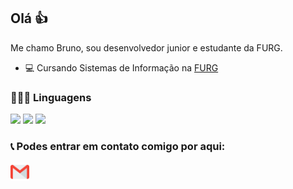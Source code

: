 ## Olá 👍

Me chamo Bruno, sou desenvolvedor junior e estudante da FURG.

- 💻 Cursando Sistemas de Informação na <a href="https://www.furg.br/">FURG</a>

### 👨🏻‍💻 Linguagens

<img src="https://img.shields.io/badge/javascript-%23323330.svg?style=for-the-badge&logo=javascript&logoColor=%23F7DF1E" />
<img src="https://img.shields.io/badge/python-3670A0?style=for-the-badge&logo=python&logoColor=ffdd54" />
<img src="https://img.shields.io/badge/css3-%231572B6.svg?style=for-the-badge&logo=css3&logoColor=white" />

### 📞 Podes entrar em contato comigo por aqui:

[<img align="left" width="30px" src="./gmail.png" />][email]

<br />
<br />

<!-- ## 📈 Estatísticas -->

<!-- ![GitHub stats](https://github-readme-stats.vercel.app/api?username=VictorAmaral22&show_icons=true&count_private=true&theme=dracula&custom_title=Estatísticas+no+Github) -->

<!-- [![Top Langs](https://github-readme-stats.vercel.app/api/top-langs/?username=VictorAmaral22&theme=dracula&layout=compact&card_width=445&custom_title=Linguagens+mais+usadas)](https://github.com/anuraghazra/github-readme-stats) -->

[email]: mailto:lasdo2@outlook.com
